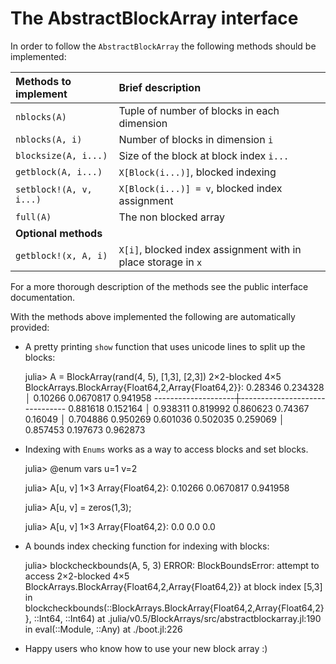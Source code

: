 # The AbstractBlockArray interface

In order to follow the `AbstractBlockArray` the following methods should be implemented:


| Methods to implement    | Brief description |
| :---------------------- | :---------------- |
| `nblocks(A)`            | Tuple of number of blocks in each dimension |
| `nblocks(A, i)`         | Number of blocks in dimension `i` |
| `blocksize(A, i...)`    | Size of the block at block index `i...` |
| `getblock(A, i...)`     | `X[Block(i...)]`, blocked indexing  |
| `setblock!(A, v, i...)` | `X[Block(i...)] = v`, blocked index assignment |
| `full(A)`               | The non blocked array |
| **Optional methods**    |                        |
| `getblock!(x, A, i)`    | `X[i]`, blocked index assignment with in place storage in `x` |

For a more thorough description of the methods see the public interface documentation.


With the methods above implemented the following are automatically provided:

* A pretty printing `show` function that uses unicode lines to split up the blocks:

    julia> A = BlockArray(rand(4, 5), [1,3], [2,3])
    2×2-blocked 4×5 BlockArrays.BlockArray{Float64,2,Array{Float64,2}}:
     0.28346   0.234328  │  0.10266   0.0670817  0.941958
     --------------------┼-------------------------------
     0.881618  0.152164  │  0.938311  0.819992   0.860623
     0.74367   0.16049   │  0.704886  0.950269   0.601036
     0.502035  0.259069  │  0.857453  0.197673   0.962873

* Indexing with `Enums` works as a way to access blocks and set blocks.

    julia> @enum vars u=1 v=2

    julia> A[u, v]
    1×3 Array{Float64,2}:
     0.10266  0.0670817  0.941958

    julia> A[u, v] = zeros(1,3);

    julia> A[u, v]
    1×3 Array{Float64,2}:
     0.0  0.0  0.0


* A bounds index checking function for indexing with blocks:

    julia> blockcheckbounds(A, 5, 3)
    ERROR: BlockBoundsError: attempt to access 2×2-blocked 4×5 BlockArrays.BlockArray{Float64,2,Array{Float64,2}} at block index [5,3]
     in blockcheckbounds(::BlockArrays.BlockArray{Float64,2,Array{Float64,2}}, ::Int64, ::Int64) at .julia/v0.5/BlockArrays/src/abstractblockarray.jl:190
     in eval(::Module, ::Any) at ./boot.jl:226

* Happy users who know how to use your new block array :)

